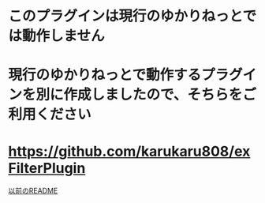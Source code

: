 # このプラグインは現行のゆかりねっとでは動作しません
# 現行のゆかりねっとで動作するプラグインを別に作成しましたので、そちらをご利用ください
# https://github.com/karukaru808/exFilterPlugin

[以前のREADME](OLD_README.md)
